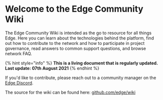 # Welcome to the Edge Community Wiki

The Edge Community Wiki is intended as the go to resource for all things Edge. Here you can learn about the technologies behind the platform, find out how to contribute to the network and how to participate in project governance, read answers to common support questions, and browse network FAQ.

{% hint style="info" %}
**This is a living document that is regularly updated. Last update: 07th August 2021**
{% endhint %}

If you'd like to contribute, please reach out to a community manager on the [Edge Discord](https://discord.gg/edge-network).

The source for the wiki can be found here: [github.com/edge/wiki](https://github.com/edge/wiki)

